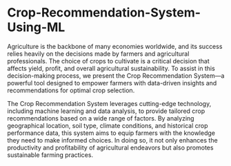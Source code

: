# Crop-Recommendation-System-Using-ML

Agriculture is the backbone of many economies worldwide, and its success relies heavily on the decisions made by farmers and agricultural professionals. The choice of crops to cultivate is a critical decision that affects yield, profit, and overall agricultural sustainability. To assist in this decision-making process, we present the Crop Recommendation System—a powerful tool designed to empower farmers with data-driven insights and recommendations for optimal crop selection.

The Crop Recommendation System leverages cutting-edge technology, including machine learning and data analysis, to provide tailored crop recommendations based on a wide range of factors. By analyzing geographical location, soil type, climate conditions, and historical crop performance data, this system aims to equip farmers with the knowledge they need to make informed choices. In doing so, it not only enhances the productivity and profitability of agricultural endeavors but also promotes sustainable farming practices.
